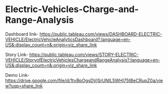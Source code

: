 # Electric-Vehicles-Charge-and-Range-Analysis


Dashboard link- https://public.tableau.com/views/DASHBOARD-ELECTRIC-VEHICLE/ElectricVehicleAnalyticsDashboard?:language=en-US&:display_count=n&:origin=viz_share_link


Story Link- https://public.tableau.com/views/STORY-ELECTRIC-VEHICLE/StoryofElectricVehiclesChargeandRangeAnalysis?:language=en-US&:display_count=n&:origin=viz_share_link


Demo Link- https://drive.google.com/file/d/1tvBpOgsDVjSrUNIL5WHI75tBeCRupZ0a/view?usp=share_link
